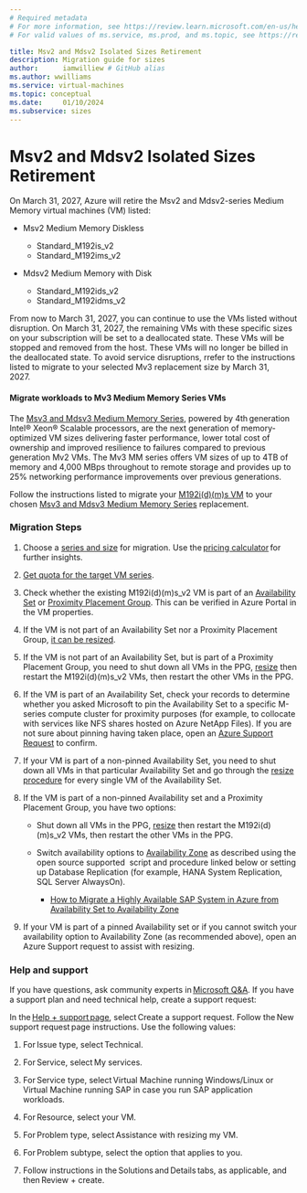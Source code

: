 ```yaml
---
# Required metadata
# For more information, see https://review.learn.microsoft.com/en-us/help/platform/learn-editor-add-metadata?branch=main
# For valid values of ms.service, ms.prod, and ms.topic, see https://review.learn.microsoft.com/en-us/help/platform/metadata-taxonomies?branch=main

title: Msv2 and Mdsv2 Isolated Sizes Retirement
description: Migration guide for sizes
author:      iamwilliew # GitHub alias
ms.author: wwilliams
ms.service: virtual-machines
ms.topic: conceptual
ms.date:     01/10/2024
ms.subservice: sizes
---
```


# Msv2 and Mdsv2 Isolated Sizes Retirement

On March 31, 2027, Azure will retire the Msv2 and Mdsv2-series Medium Memory virtual machines (VM) listed: 

- Msv2 Medium Memory Diskless 

   - Standard_M192is_v2  
   - Standard_M192ims_v2 

- Mdsv2 Medium Memory with Disk 

   - Standard_M192ids_v2 
   - Standard_M192idms_v2 

From now to March 31, 2027, you can continue to use the VMs listed without disruption. On March 31, 2027, the remaining VMs with these specific sizes on your subscription will be set to a deallocated state. These VMs will be stopped and removed from the host. These VMs will no longer be billed in the deallocated state. To avoid service disruptions, rrefer to the instructions listed to migrate to your selected Mv3 replacement size by March 31, 2027.   

#### Migrate workloads to Mv3 Medium Memory Series VMs 

The [Msv3 and Mdsv3 Medium Memory Series](/azure/virtual-machines/msv3-mdsv3-medium-series), powered by 4th generation Intel® Xeon® Scalable processors, are the next generation of memory-optimized VM sizes delivering faster performance, lower total cost of ownership and improved resilience to failures compared to previous generation Mv2 VMs. The Mv3 MM series offers VM sizes of up to 4TB of memory and 4,000 MBps throughout to remote storage and provides up to 25% networking performance improvements over previous generations. 

Follow the instructions listed to migrate your [M192i(d)(m)s VM](/azure/virtual-machines/msv2-mdsv2-series) to your chosen [Msv3 and Mdsv3 Medium Memory Series](/azure/virtual-machines/msv3-mdsv3-medium-series) replacement. 

### Migration Steps 

1. Choose a [series and size](/azure/virtual-machines/msv3-mdsv3-medium-series) for migration. Use the [pricing calculator](https://azure.microsoft.com/pricing/calculator/) for further insights. 

2. [Get quota for the target VM series](/azure/quotas/per-vm-quota-requests). 

3. Check whether the existing M192i(d)(m)s_v2 VM is part of an [Availability Set](/azure/virtual-machines/availability-set-overview) or [Proximity Placement Group](/azure/virtual-machines/co-location). This can be verified in Azure Portal in the VM properties. 

4. If the VM is not part of an Availability Set nor a Proximity Placement Group, [it can be resized](/azure/virtual-machines/resize-vm?tabs=portal).   

5. If the VM is not part of an Availability Set, but is part of a Proximity Placement Group, you need to shut down all VMs in the PPG, [resize](/azure/virtual-machines/resize-vm?tabs=portal) then restart the M192i(d)(m)s_v2 VMs, then restart the other VMs in the PPG. 

6. If the VM is part of an Availability Set, check your records to determine whether you asked Microsoft to pin the Availability Set to a specific M-series compute cluster for proximity purposes (for example, to collocate with services like NFS shares hosted on Azure NetApp Files). If you are not sure about pinning having taken place, open an [Azure Support Request](https://ms.portal.azure.com/#blade/Microsoft_Azure_Support/HelpAndSupportBlade/newsupportrequest) to confirm. 

7. If your VM is part of a non-pinned Availability Set, you need to shut down all VMs in that particular Availability Set and go through the [resize procedure](/azure/virtual-machines/resize-vm?tabs=portal) for every single VM of the Availability Set. 

8. If the VM is part of a non-pinned Availability set and a Proximity Placement Group, you have two options: 

    - Shut down all VMs in the PPG, [resize](/azure/virtual-machines/resize-vm?tabs=portal) then restart the M192i(d)(m)s_v2 VMs, then restart the other VMs in the PPG. 
    - Switch availability options to [Availability Zone](/azure/reliability/availability-zones-overview?toc=%2Fazure%2Fvirtual-machines%2Ftoc.json&tabs=azure-cli) as described using the open source supported  script and procedure linked below or setting up Database Replication (for example, HANA System Replication, SQL Server AlwaysOn).  

       - [How to Migrate a Highly Available SAP System in Azure from Availability Set to Availability Zone](https://github.com/Azure/SAP-on-Azure-Scripts-and-Utilities/tree/main/Move-VM-from-AvSet-to-AvZone/Move-Regional-SAP-HA-To-Zonal-SAP-HA-WhitePaper) 

9. If your VM is part of a pinned Availability set or if you cannot switch your availability option to Availability Zone (as recommended above), open an Azure Support request to assist with resizing.   

### Help and support 

If you have questions, ask community experts in [Microsoft Q&A](/answers/topics/azure-virtual-machines.html). If you have a support plan and need technical help, create a support request: 

In the [Help + support page](https://ms.portal.azure.com/#blade/Microsoft_Azure_Support/HelpAndSupportBlade/newsupportrequest), select Create a support request. Follow the New support request page instructions. Use the following values: 

1. For Issue type, select Technical. 

2. For Service, select My services. 

3. For Service type, select Virtual Machine running Windows/Linux or Virtual Machine running SAP in case you run SAP application workloads. 

4. For Resource, select your VM. 

5. For Problem type, select Assistance with resizing my VM. 

6. For Problem subtype, select the option that applies to you. 

7. Follow instructions in the Solutions and Details tabs, as applicable, and then Review + create. 

